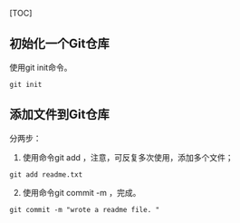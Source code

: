 [TOC]

## 初始化一个Git仓库
使用git init命令。
```
git init
```

## 添加文件到Git仓库
分两步：

1. 使用命令git add <file>，注意，可反复多次使用，添加多个文件；
  ```
  git add readme.txt
  ```
2. 使用命令git commit -m <message>，完成。
  ```
  git commit -m "wrote a readme file. "
